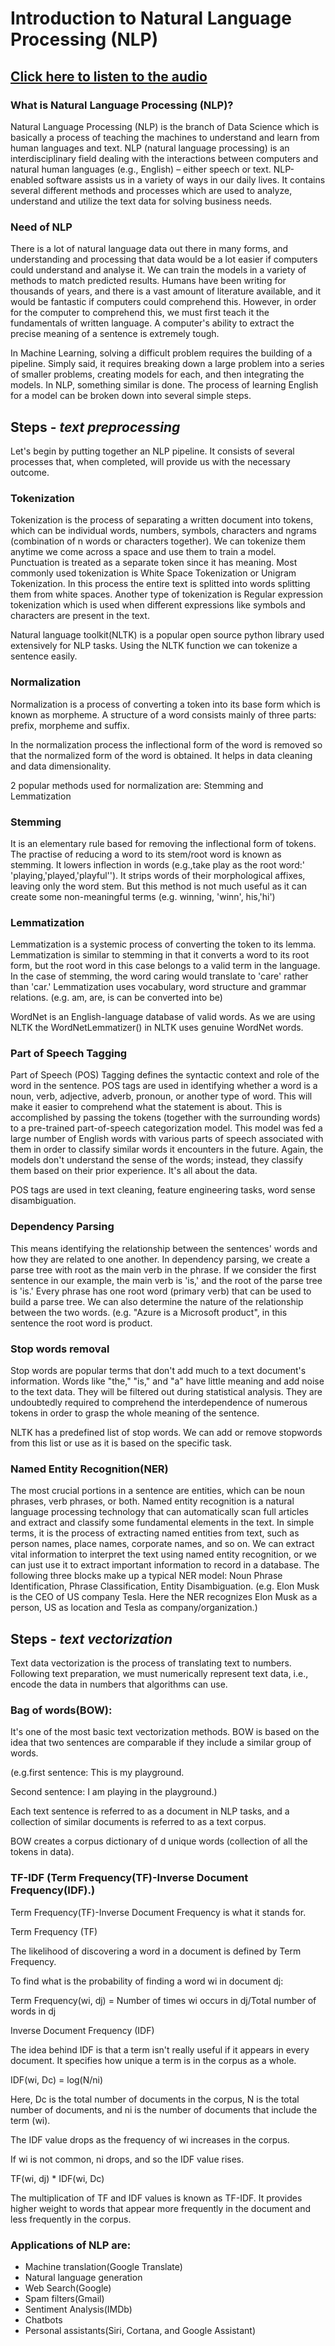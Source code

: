 # Introduction to Natural Language Processing (NLP)

## [Click here to listen to the audio](https://drive.google.com/file/d/1WDiQehSdyk6PeZZt1X1sPpYIiXapjFGs/view?usp=sharing)

### What is Natural Language Processing (NLP)?

Natural Language Processing (NLP) is the branch of Data Science which is basically a process of teaching the machines to understand and learn from human languages and text. NLP (natural language processing) is an interdisciplinary field dealing with the interactions between computers and natural human languages (e.g., English) – either speech or text. NLP-enabled software assists us in a variety of ways in our daily lives. It contains several different methods and processes which are used to analyze, understand and utilize the text data for solving business needs.

### Need of NLP

There is a lot of natural language data out there in many forms, and understanding and processing that data would be a lot easier if computers could understand and analyse it. We can train the models in a variety of methods to match predicted results. Humans have been writing for thousands of years, and there is a vast amount of literature available, and it would be fantastic if computers could comprehend this. However, in order for the computer to comprehend this, we must first teach it the fundamentals of written language. A computer&#39;s ability to extract the precise meaning of a sentence is extremely tough.

In Machine Learning, solving a difficult problem requires the building of a pipeline. Simply said, it requires breaking down a large problem into a series of smaller problems, creating models for each, and then integrating the models. In NLP, something similar is done. The process of learning English for a model can be broken down into several simple steps.

## Steps - _text preprocessing_

Let&#39;s begin by putting together an NLP pipeline. It consists of several processes that, when completed, will provide us with the necessary outcome.

### Tokenization

Tokenization is the process of separating a written document into tokens, which can be individual words, numbers, symbols, characters and ngrams (combination of n words or characters together). We can tokenize them anytime we come across a space and use them to train a model. Punctuation is treated as a separate token since it has meaning. Most commonly used tokenization is White Space Tokenization or Unigram Tokenization. In this process the entire text is splitted into words splitting them from white spaces. Another type of tokenization is Regular expression tokenization which is used when different expressions like symbols and characters are present in the text.

Natural language toolkit(NLTK) is a popular open source python library used extensively for NLP tasks. Using the NLTK function we can tokenize a sentence easily.

### Normalization

Normalization is a process of converting a token into its base form which is known as morpheme. A structure of a word consists mainly of three parts: prefix, morpheme and suffix.

In the normalization process the inflectional form of the word is removed so that the normalized form of the word is obtained. It helps in data cleaning and data dimensionality.

2 popular methods used for normalization are: Stemming and Lemmatization

### Stemming

It is an elementary rule based for removing the inflectional form of tokens. The practise of reducing a word to its stem/root word is known as stemming. It lowers inflection in words (e.g.,take play as the root word:&#39; &#39;playing,&#39;played,&#39;playful&#39;&#39;). It strips words of their morphological affixes, leaving only the word stem. But this method is not much useful as it can create some non-meaningful terms (e.g. winning, &#39;winn&#39;, his,&#39;hi&#39;)

### Lemmatization

Lemmatization is a systemic process of converting the token to its lemma. Lemmatization is similar to stemming in that it converts a word to its root form, but the root word in this case belongs to a valid term in the language. In the case of stemming, the word caring would translate to &#39;care&#39; rather than &#39;car.&#39; Lemmatization uses vocabulary, word structure and grammar relations. (e.g. am, are, is can be converted into be)

WordNet is an English-language database of valid words. As we are using NLTK the WordNetLemmatizer() in NLTK uses genuine WordNet words.

### Part of Speech Tagging

Part of Speech (POS) Tagging defines the syntactic context and role of the word in the sentence. POS tags are used in identifying whether a word is a noun, verb, adjective, adverb, pronoun, or another type of word. This will make it easier to comprehend what the statement is about. This is accomplished by passing the tokens (together with the surrounding words) to a pre-trained part-of-speech categorization model. This model was fed a large number of English words with various parts of speech associated with them in order to classify similar words it encounters in the future. Again, the models don&#39;t understand the sense of the words; instead, they classify them based on their prior experience. It&#39;s all about the data.

POS tags are used in text cleaning, feature engineering tasks, word sense disambiguation.

### Dependency Parsing

This means identifying the relationship between the sentences&#39; words and how they are related to one another. In dependency parsing, we create a parse tree with root as the main verb in the phrase. If we consider the first sentence in our example, the main verb is &#39;is,&#39; and the root of the parse tree is &#39;is.&#39; Every phrase has one root word (primary verb) that can be used to build a parse tree. We can also determine the nature of the relationship between the two words. (e.g. &quot;Azure is a Microsoft product&quot;, in this sentence the root word is product.

### Stop words removal

Stop words are popular terms that don&#39;t add much to a text document&#39;s information. Words like &quot;the,&quot; &quot;is,&quot; and &quot;a&quot; have little meaning and add noise to the text data. They will be filtered out during statistical analysis. They are undoubtedly required to comprehend the interdependence of numerous tokens in order to grasp the whole meaning of the sentence.

NLTK has a predefined list of stop words. We can add or remove stopwords from this list or use as it is based on the specific task.

### Named Entity Recognition(NER)

The most crucial portions in a sentence are entities, which can be noun phrases, verb phrases, or both. Named entity recognition is a natural language processing technology that can automatically scan full articles and extract and classify some fundamental elements in the text. In simple terms, it is the process of extracting named entities from text, such as person names, place names, corporate names, and so on. We can extract vital information to interpret the text using named entity recognition, or we can just use it to extract important information to record in a database. The following three blocks make up a typical NER model: Noun Phrase Identification, Phrase Classification, Entity Disambiguation. (e.g. Elon Musk is the CEO of US company Tesla. Here the NER recognizes Elon Musk as a person, US as location and Tesla as company/organization.)

## Steps - _text vectorization_

Text data vectorization is the process of translating text to numbers. Following text preparation, we must numerically represent text data, i.e., encode the data in numbers that algorithms can use.

### Bag of words(BOW):

It&#39;s one of the most basic text vectorization methods. BOW is based on the idea that two sentences are comparable if they include a similar group of words.

(e.g.first sentence: This is my playground.

Second sentence: I am playing in the playground.)

Each text sentence is referred to as a document in NLP tasks, and a collection of similar documents is referred to as a text corpus.

BOW creates a corpus dictionary of d unique words (collection of all the tokens in data).

### TF-IDF (Term Frequency(TF)-Inverse Document Frequency(IDF).)

Term Frequency(TF)-Inverse Document Frequency is what it stands for.

Term Frequency (TF)

The likelihood of discovering a word in a document is defined by Term Frequency.

To find what is the probability of finding a word wi in document dj:

Term Frequency(wi, dj) = Number of times wi occurs in dj/Total number of words in dj

Inverse Document Frequency (IDF)

The idea behind IDF is that a term isn&#39;t really useful if it appears in every document. It specifies how unique a term is in the corpus as a whole.

IDF(wi, Dc) = log(N/ni)

Here, Dc is the total number of documents in the corpus, N is the total number of documents, and ni is the number of documents that include the term (wi).

The IDF value drops as the frequency of wi increases in the corpus.

If wi is not common, ni drops, and so the IDF value rises.

TF(wi, dj) \* IDF(wi, Dc)

The multiplication of TF and IDF values is known as TF-IDF. It provides higher weight to words that appear more frequently in the document and less frequently in the corpus.

###


### Applications of NLP are:

- Machine translation(Google Translate)
- Natural language generation
- Web Search(Google)
- Spam filters(Gmail)
- Sentiment Analysis(IMDb)
- Chatbots
- Personal assistants(Siri, Cortana, and Google Assistant)
